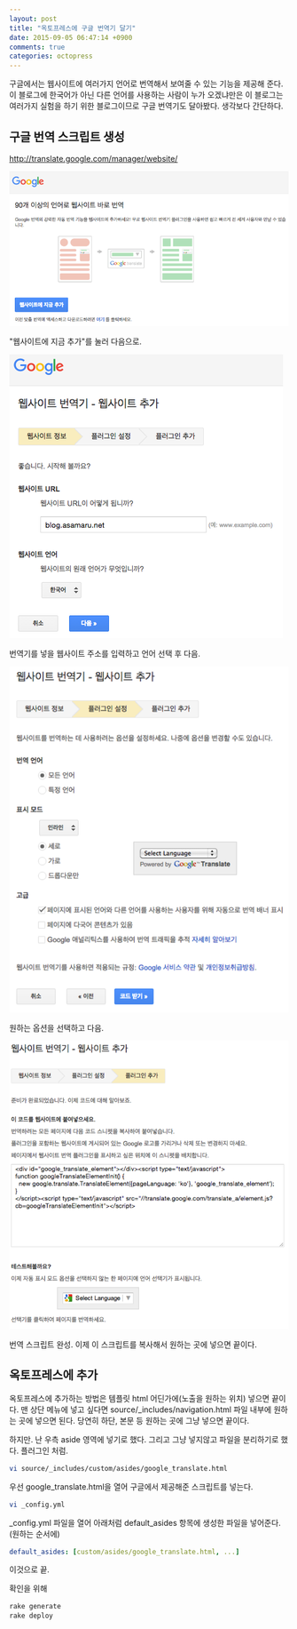 ```yaml
---
layout: post
title: "옥토프레스에 구글 번역기 달기"
date: 2015-09-05 06:47:14 +0900
comments: true
categories: octopress
---
```

구글에서는 웹사이트에 여러가지 언어로 번역해서 보여줄 수 있는 기능을 제공해 준다.
이 블로그에 한국어가 아닌 다른 언어를 사용하는 사람이 누가 오겠냐만은 이 블로그는 여러가지 실험을 하기 위한 블로그이므로 구글 번역기도 달아봤다. 생각보다 간단하다.

## 구글 번역 스크립트 생성
http://translate.google.com/manager/website/

![웹사이트에 지금 추가](/img/2015-09-05-octopress-google-translate-1.png "웹사이트에 지금 추가")

"웹사이트에 지금 추가"를 눌러 다음으로.

![웹사이트 정보](/img/2015-09-05-octopress-google-translate-2.png)

번역기를 넣을 웹사이트 주소를 입력하고 언어 선택 후 다음.

![플러그인 설정](/img/2015-09-05-octopress-google-translate-3.png)

원하는 옵션을 선택하고 다음.

![플러그인 추가](/img/2015-09-05-octopress-google-translate-4.png)

번역 스크립트 완성. 이제 이 스크립트를 복사해서 원하는 곳에 넣으면 끝이다.

## 옥토프레스에 추가

옥토프레스에 추가하는 방법은 템플릿 html 어딘가에(노출을 원하는 위치) 넣으면 끝이다.
맨 상단 메뉴에 넣고 싶다면 source/_includes/navigation.html 파일 내부에 원하는 곳에 넣으면 된다. 당연히 하단, 본문 등 원하는 곳에 그냥 넣으면 끝이다.

하지만. 난 우측 aside 영역에 넣기로 했다. 그리고 그냥 넣지않고 파일을 분리하기로 했다. 플러그인 처럼.

```bash
vi source/_includes/custom/asides/google_translate.html
```

우선 google_translate.html을 열어 구글에서 제공해준 스크립트를 넣는다.

```bash
vi _config.yml
```

_config.yml 파일을 열어 아래처럼 default_asides 항목에 생성한 파일을 넣어준다.(원하는 순서에)

```yaml
default_asides: [custom/asides/google_translate.html, ...]
```

이것으로 끝.

확인을 위해

```bash
rake generate
rake deploy
```
